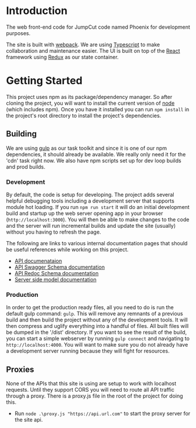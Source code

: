 # Introduction
The web front-end code for JumpCut code named Phoenix for development purposes.

The site is built with [webpack](https://webpack.github.io/). We are using [Typescript](https://www.typescriptlang.org/) to make collaboration and maintenance easier. The UI is built on top of the [React](https://facebook.github.io/react/) framework using [Redux](http://redux.js.org/) as our state container.

# Getting Started
This project uses npm as its package/dependency manager. So after cloning the project, you will want to install the current version of [node](https://nodejs.org/) (which includes npm). Once you have it installed you can run `npm install` in the project's root directory to install the project's dependencies.

## Building
We are using [gulp](http://gulpjs.com/) as our task toolkit and since it is one of our npm dependencies, it should already be available. We really only need it for the 'cdn' task right now. We also have npm scripts set up for dev loop builds and prod builds.

### Development
By default, the code is setup for developing. The project adds several helpful debugging tools including a development server that supports module hot loading. If you run `npm run start` it will do an initial development build and startup up the web server opening app in your browser (`http://localhost:3000`). You will then be able to make changes to the code and the server will run incremental builds and update the site (usually) without you having to refresh the page.

The following are links to various internal documentation pages that should be useful references while working on this project.
- [API documenataion](https://www.pinigseu.xyz/docs)
- [API Swagger Schema documentation](https://www.pinigseu.xyz/v1/swagger/)
- [API Redoc Schema documentation](https://www.pinigseu.xyz/redoc)
- [Server side model documentation](https://www.pinigseu.xyz/model-docs)

### Production
In order to get the production ready files, all you need to do is run the default gulp command: `gulp`. This will remove any remnants of a previous build and then build the project without any of the development tools. It will then compress and uglify everything into a handful of files. All built files will be dumped in the '/dist' directory. If you want to see the result of the build, you can start a simple webserver by running `gulp connect` and navigating to `http://localhost:4000`. You will want to make sure you do not already have a development server running because they will fight for resources.

## Proxies
None of the APIs that this site is using are setup to work with localhost requests. Until they support CORS you will need to route all API traffic through a proxy. There is a proxy.js file in the root of the project for doing this.
- Run `node .\proxy.js "https://api.url.com"` to start the proxy server for the site api.